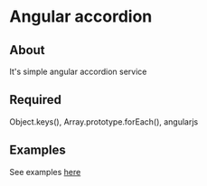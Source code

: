 # Angular accordion

## About
It's simple angular accordion service

## Required
Object.keys(), Array.prototype.forEach(), angularjs

## Examples
See examples [here](https://github.com/nervgh/angular-accordion/tree/master/examples)
